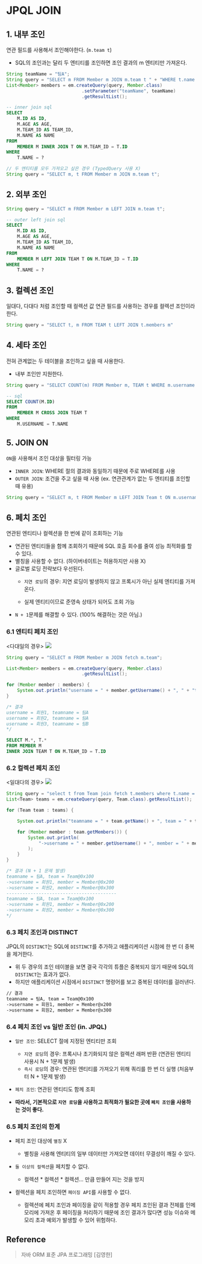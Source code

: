 # JPQL JOIN


## 1. 내부 조인
연관 필드를 사용해서 조인해야한다. (`m.team t`)
- SQL의 조인과는 달리 두 엔티티를 조인하면 조인 결과의 m 엔티티만 가져온다.
```java
String teamName = "팀A";
String query = "SELECT m FROM Member m JOIN m.team t " + "WHERE t.name = :teamName";
List<Member> members = em.createQuery(query, Member.class)
                            .setParameter("teamName", teamName)
                            .getResultList();
```
```sql
-- inner join sql
SELECT
    M.ID AS ID,
    M.AGE AS AGE,
    M.TEAM_ID AS TEAM_ID,
    M.NAME AS NAME
FROM
    MEMBER M INNER JOIN T ON M.TEAM_ID = T.ID
WHERE
    T.NAME = ?
```
```java
// 두 엔티티를 모두 가져오고 싶은 경우 (TypedQuery 사용 X)
String query = "SELECT m, t FROM Member m JOIN m.team t";
```

## 2. 외부 조인

```java
String query = "SELECT m FROM Member m LEFT JOIN m.team t";
```
```sql
-- outer left join sql
SELECT
    M.ID AS ID,
    M.AGE AS AGE,
    M.TEAM_ID AS TEAM_ID,
    M.NAME AS NAME
FROM
    MEMBER M LEFT JOIN TEAM T ON M.TEAM_ID = T.ID
WHERE
    T.NAME = ?
```

## 3. 컬렉션 조인
일대다, 다대다 처럼 조인할 때 컬렉션 값 연관 필드를 사용하는 경우를 컬렉션 조인이라 한다.

```java
String query = "SELECT t, m FROM TEAM t LEFT JOIN t.members m"
```

## 4. 세타 조인
전혀 관계없는 두 테이블을 조인하고 싶을 때 사용한다.

- 내부 조인만 지원한다.

```java
String query = "SELECT COUNT(m) FROM Member m, TEAM t WHERE m.username = t.name";
```
```sql
-- sql
SELECT COUNT(M.ID)
FROM
    MEMBER M CROSS JOIN TEAM T
WHERE
    M.USERNAME = T.NAME
```

## 5. JOIN ON
`ON`을 사용해서 조인 대상을 필터링 가능
- `INNER JOIN`: WHERE 절의 결과와 동일하기 때문에 주로 WHERE를 사용
- `OUTER JOIN`: 조건을 주고 싶을 때 사용 (ex. 연관관계가 없는 두 엔티티를 조인할 때 유용)

```java
String query = "SELECT m, t FROM Member m LEFT JOIN Team t ON m.username = t.name";
```

## 6. 페치 조인
연관된 엔티티나 컬렉션을 한 번에 같이 조회하는 기능

- 연관된 엔티티들을 함께 조회하기 때문에 SQL 호출 회수를 줄여 성능 최적화를 할 수 있다.
- 별칭을 사용할 수 없다. (하이버네이트는 허용하지만 사용 X)
- 글로벌 로딩 전략보다 우선된다.
    + `지연 로딩`의 경우: 지연 로딩이 발생하지 않고 프록시가 아닌 실제 엔티티를 가져온다.

    + 실제 엔티티이므로 준영속 상태가 되어도 조회 가능
- `N + 1`문제를 해결할 수 있다. (100% 해결하는 것은 아님.)


### 6.1 엔티티 페치 조인

<다대일의 경우>
<img src = "https://user-images.githubusercontent.com/108064146/233044843-1e1a3969-e745-422b-9b8a-2d25767e81f0.png">

```java
String query = "SELECT m FROM Member m JOIN fetch m.team";

List<Member> members = em.createQuery(query, Member.class)
                            .getResultList();

for (Member member : members) {
    System.out.println("username = " + member.getUsername() + ", " + "teamname = " + member.getTeam().name());
}

/* 결과
username = 회원1, teamname = 팀A
username = 회원2, teamname = 팀A
username = 회원3, teamname = 팀B
*/
```
```sql
SELECT M.*, T.*
FROM MEMBER M
INNER JOIN TEAM T ON M.TEAM_ID = T.ID
```

### 6.2 컬렉션 페치 조인

<일대다의 경우>
<img src="https://user-images.githubusercontent.com/108064146/233046296-113f2d61-9049-4f7e-808f-80213db8ec41.png">

```java
String query = "select t from Team join fetch t.members where t.name = '팀A'";
List<Team> teams = em.createQuery(query, Team.class).getResultList();

for (Team team : teams) {

    System.out.println("teamname = " + team.getName() + ", team = " + team);

    for (Member member : team.getMembers()) {
        System.out.println(
            "->username = " + member.getUsername() + ", member = " + member
        );
    }
}

/* 결과 (N + 1 문제 발생)
teamname = 팀A, team = Team@0x100
->username = 회원1, member = Member@0x200
->username = 회원2, member = Member@0x300
-----------------------------------------
teamname = 팀A, team = Team@0x100
->username = 회원1, member = Member@0x200
->username = 회원2, member = Member@0x300
*/
```

### 6.3 페치 조인과 DISTINCT
JPQL의 `DISTINCT`는 SQL에 `DISTINCT`를 추가하고 애플리케이션 시점에 한 번 더 중복을 제거한다.

- 위 두 경우의 조인 테이블을 보면 결국 각각의 튜플은 중복되지 않기 때문에 SQL의 `DISTINCT`는 효과가 없다.
- 하지만 애플리케이션 시점에서 `DISTINCT` 명령어를 보고 중복된 데이터를 걸러낸다.

```html
// 결과
teamname = 팀A, team = Team@0x100
->username = 회원1, member = Member@x200
->username = 회원2, member = Member@x300
```

### 6.4 페치 조인 vs 일반 조인 (in. JPQL)
- `일반 조인`: SELECT 절에 지정된 엔티티만 조회

    + `지연 로딩`의 경우: 프록시나 초기화되지 않은 컬렉션 래퍼 반환 (연관된 엔티티 사용시 N + 1문제 발생)
    + `즉시 로딩`의 경우: 연관된 엔티티를 가져오기 위해 쿼리를 한 번 더 실행 (처음부터 N + 1문제 발생)

- `페치 조인`: 연관된 엔티티도 함께 조회

- **따라서, 기본적으로 `지연 로딩`을 사용하고 최적화가 필요한 곳에 `페치 조인`을 사용하는 것이 좋다.**

### 6.5 페치 조인의 한계
- 페치 조인 대상에 `별칭` X

    + 별칭을 사용해 엔티티의 일부 데이터만 가져오면 데이터 무결성이 깨질 수 있다.

- `둘 이상의 컬렉션`을 페치할 수 없다.

    + 컬렉션 * 컬렉션 * 컬렉션... 만큼 만들어 지는 것을 방지

- 컬렉션을 페치 조인하면 `페이징 API`를 사용할 수 없다.

    + 컬렉션에 페치 조인과 페이징을 같이 적용할 경우 페치 조인된 결과 전체를 인메모리에 가져온 후 페이징을 처리하기 때문에 조인 결과가 많다면 성능 이슈와 메모리 초과 예외가 발생할 수 있어 위험하다.

## Reference
> 자바 ORM 표준 JPA 프로그래밍 [김영한]

